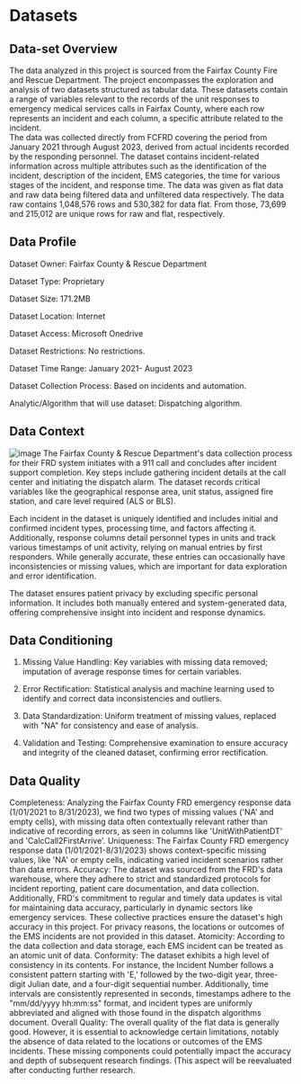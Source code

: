 # Datasets

## Data-set Overview 
The data analyzed in this project is sourced from the Fairfax County Fire and Rescue Department. The project encompasses the exploration and analysis of two datasets structured as tabular data. These datasets contain a range of variables relevant to the records of the unit responses to emergency medical services calls in Fairfax County, where each row represents an incident and each column, a specific attribute related to the incident.  
The data was collected directly from FCFRD covering the period from January 2021 through August 2023, derived from actual incidents recorded by the responding personnel. The dataset contains incident-related information across multiple attributes such as the identification of the incident, description of the incident, EMS categories, the time for various stages of the incident, and response time. The data was given as flat data and raw data being filtered data and unfiltered data respectively. The data raw contains 1,048,576 rows and 530,382 for data flat. From those, 73,699 and 215,012 are unique rows for raw and flat, respectively.   


## Data Profile 
Dataset Owner: Fairfax County & Rescue Department​

Dataset Type: Proprietary​

Dataset Size: 171.2MB​

Dataset Location: Internet​

Dataset Access: Microsoft Onedrive ​

Dataset Restrictions: No restrictions.​

Dataset Time Range: January 2021- August 2023​

Dataset Collection Process: Based on incidents and automation.​

Analytic/Algorithm that will use dataset: Dispatching algorithm.


## Data Context 
![image](https://github.com/Xiaoqing15/DAEN-690-W_Insights/assets/137991044/e6ce9f1f-6d6c-4691-a2a1-c329a1e80c5d)
The Fairfax County & Rescue Department's data collection process for their FRD system initiates with a 911 call and concludes after incident support completion. Key steps include gathering incident details at the call center and initiating the dispatch alarm. The dataset records critical variables like the geographical response area, unit status, assigned fire station, and care level required (ALS or BLS).

Each incident in the dataset is uniquely identified and includes initial and confirmed incident types, processing time, and factors affecting it. Additionally, response columns detail personnel types in units and track various timestamps of unit activity, relying on manual entries by first responders. While generally accurate, these entries can occasionally have inconsistencies or missing values, which are important for data exploration and error identification.

The dataset ensures patient privacy by excluding specific personal information. It includes both manually entered and system-generated data, offering comprehensive insight into incident and response dynamics.

## Data Conditioning 
1. Missing Value Handling: Key variables with missing data removed; imputation of average response times for certain variables.

2. Error Rectification: Statistical analysis and machine learning used to identify and correct data inconsistencies and outliers.

3. Data Standardization: Uniform treatment of missing values, replaced with "NA" for consistency and ease of analysis.

4. Validation and Testing: Comprehensive examination to ensure accuracy and integrity of the cleaned dataset, confirming error rectification.

## Data Quality
Completeness: Analyzing the Fairfax County FRD emergency response data (1/01/2021 to 8/31/2023), we find two types of missing values ('NA' and empty cells), with missing data often contextually relevant rather than indicative of recording errors, as seen in columns like 'UnitWithPatientDT' and 'CalcCall2FirstArrive'.
Uniqueness: The Fairfax County FRD emergency response data (1/01/2021-8/31/2023) shows context-specific missing values, like 'NA' or empty cells, indicating varied incident scenarios rather than data errors.
Accuracy: The dataset was sourced from the FRD's data warehouse, where they adhere to strict and standardized protocols for incident reporting, patient care documentation, and data collection. Additionally, FRD's commitment to regular and timely data updates is vital for maintaining data accuracy, particularly in dynamic sectors like emergency services. These collective practices ensure the dataset's high accuracy in this project. For privacy reasons, the locations or outcomes of the EMS incidents are not provided in this dataset.
Atomicity: According to the data collection and data storage, each EMS incident can be treated as an atomic unit of data.
Conformity: The dataset exhibits a high level of consistency in its contents. For instance, the Incident Number follows a consistent pattern starting with 'E,' followed by the two-digit year, three-digit Julian date, and a four-digit sequential number. Additionally, time intervals are consistently represented in seconds, timestamps adhere to the "mm/dd/yyyy hh:mm:ss" format, and incident types are uniformly abbreviated and aligned with those found in the dispatch algorithms document.
Overall Quality: The overall quality of the flat data is generally good. However, it is essential to acknowledge certain limitations, notably the absence of data related to the locations or outcomes of the EMS incidents. These missing components could potentially impact the accuracy and depth of subsequent research findings. (This aspect will be reevaluated after conducting further research.
